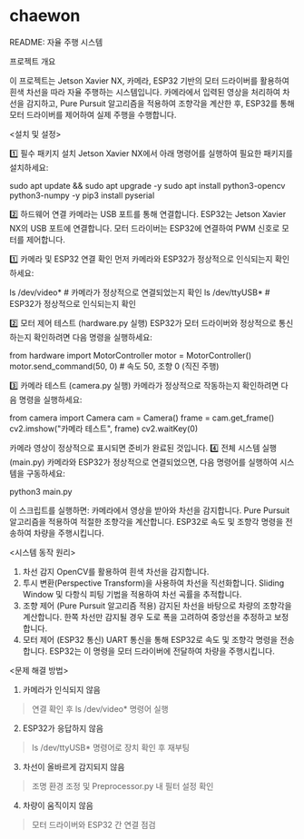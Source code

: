 # chaewon
README: 자율 주행 시스템

프로젝트 개요

이 프로젝트는 Jetson Xavier NX, 카메라, ESP32 기반의 모터 드라이버를 활용하여 흰색 차선을 따라 자율 주행하는 시스템입니다.
카메라에서 입력된 영상을 처리하여 차선을 감지하고, Pure Pursuit 알고리즘을 적용하여 조향각을 계산한 후,
ESP32를 통해 모터 드라이버를 제어하여 실제 주행을 수행합니다.

<설치 및 설정>

1️⃣ 필수 패키지 설치
Jetson Xavier NX에서 아래 명령어를 실행하여 필요한 패키지를 설치하세요:

sudo apt update && sudo apt upgrade -y
sudo apt install python3-opencv python3-numpy -y
pip3 install pyserial

2️⃣ 하드웨어 연결
카메라는 USB 포트를 통해 연결합니다.
ESP32는 Jetson Xavier NX의 USB 포트에 연결합니다.
모터 드라이버는 ESP32에 연결하여 PWM 신호로 모터를 제어합니다.

1️⃣ 카메라 및 ESP32 연결 확인
먼저 카메라와 ESP32가 정상적으로 인식되는지 확인하세요:

ls /dev/video*    # 카메라가 정상적으로 연결되었는지 확인
ls /dev/ttyUSB*   # ESP32가 정상적으로 인식되는지 확인

2️⃣ 모터 제어 테스트 (hardware.py 실행)
ESP32가 모터 드라이버와 정상적으로 통신하는지 확인하려면 다음 명령을 실행하세요:

from hardware import MotorController
motor = MotorController()
motor.send_command(50, 0)  # 속도 50, 조향 0 (직진 주행)

3️⃣ 카메라 테스트  (camera.py 실행)
카메라가 정상적으로 작동하는지 확인하려면 다음 명령을 실행하세요:

from camera import Camera
cam = Camera()
frame = cam.get_frame()
cv2.imshow("카메라 테스트", frame)
cv2.waitKey(0)

카메라 영상이 정상적으로 표시되면 준비가 완료된 것입니다.
4️⃣ 전체 시스템 실행 (main.py)
카메라와 ESP32가 정상적으로 연결되었으면, 다음 명령어를 실행하여 시스템을 구동하세요:

python3 main.py

이 스크립트를 실행하면:
카메라에서 영상을 받아와 차선을 감지합니다.
Pure Pursuit 알고리즘을 적용하여 적절한 조향각을 계산합니다.
ESP32로 속도 및 조향각 명령을 전송하여 차량을 주행시킵니다.

<시스템 동작 원리>
1. 차선 감지
OpenCV를 활용하여 흰색 차선을 감지합니다.
2. 투시 변환(Perspective Transform)을 사용하여 차선을 직선화합니다.
Sliding Window 및 다항식 피팅 기법을 적용하여 차선 곡률을 추적합니다.
3. 조향 제어 (Pure Pursuit 알고리즘 적용)
감지된 차선을 바탕으로 차량의 조향각을 계산합니다.
한쪽 차선만 감지될 경우 도로 폭을 고려하여 중앙선을 추정하고 보정합니다.
4. 모터 제어 (ESP32 통신)
UART 통신을 통해 ESP32로 속도 및 조향각 명령을 전송합니다.
ESP32는 이 명령을 모터 드라이버에 전달하여 차량을 주행시킵니다.

<문제 해결 방법>
1. 카메라가 인식되지 않음
>연결 확인 후 ls /dev/video* 명령어 실행
2. ESP32가 응답하지 않음
>ls /dev/ttyUSB* 명령어로 장치 확인 후 재부팅
3. 차선이 올바르게 감지되지 않음
>조명 환경 조정 및 Preprocessor.py 내 필터 설정 확인
4. 차량이 움직이지 않음
>모터 드라이버와 ESP32 간 연결 점검

